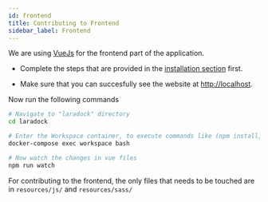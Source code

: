 ```yaml
---
id: frontend
title: Contributing to Frontend
sidebar_label: Frontend
---
```


We are using [VueJs](https://vuejs.org/) for the frontend part of the application.

- Complete the steps that are provided in the [installation section](installation#running-locally) first.

- Make sure that you can succesfully see the website at [http://localhost](http://localhost).

Now run the following commands

<!--DOCUSAURUS_CODE_TABS-->
<!--Bash-->
```bash
# Navigate to "laradock" directory
cd laradock

# Enter the Workspace container, to execute commands like (npm install, npm run watch, …)
docker-compose exec workspace bash

# Now watch the changes in vue files
npm run watch

```
<!--END_DOCUSAURUS_CODE_TABS-->

For contributing to the frontend, the only files that needs to be touched are in `resources/js/` and `resources/sass/`